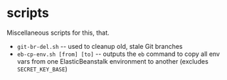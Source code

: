 # scripts
Miscellaneous scripts for this, that.

- `git-br-del.sh` -- used to cleanup old, stale Git branches
- `eb-cp-env.sh [from] [to]` -- outputs the `eb` command to copy all env vars from one ElasticBeanstalk environment to another (excludes `SECRET_KEY_BASE`)
